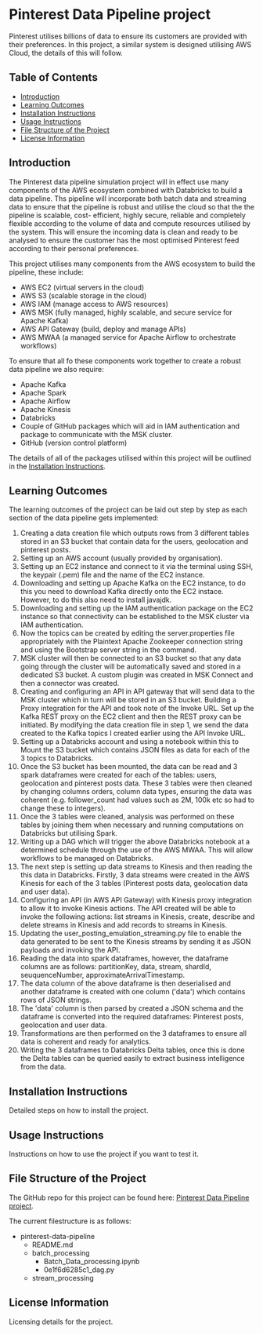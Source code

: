 # Pinterest Data Pipeline project
Pinterest utilises billions of data to ensure its customers are provided with their preferences. In this project, a similar system is designed utilising AWS Cloud, the details of this will follow.

## Table of Contents

- [Introduction](#introduction)
- [Learning Outcomes](#learning-outcomes)
- [Installation Instructions](#installation-instructions)
- [Usage Instructions](#usage-instructions)
- [File Structure of the Project](#file-structure-of-the-project)
- [License Information](#license-information)

## Introduction

The Pinterest data pipeline simulation project will in effect use many components of the AWS ecosystem combined with Databricks to build a data pipeline. Ths pipeline will incorporate both batch data and streaming data to ensure that the pipeline is robust and utilise the cloud so that the the pipeline is scalable, cost- efficient, highly secure, reliable and completely flexible according to the volume of data and compute resources utilised by the system. This will ensure the incoming data is clean and ready to be analysed to ensure the customer has the most optimised Pinterest feed according to their personal preferences. 

This project utilises many components from the AWS ecosystem to build the pipeline, these include:

- AWS EC2 (virtual servers in the cloud)
- AWS S3 (scalable storage in the cloud)
- AWS IAM (manage access to AWS resources)
- AWS MSK (fully managed, highly scalable, and secure service for Apache Kafka)
- AWS API Gateway (build, deploy and manage APIs)
- AWS MWAA (a managed service for Apache Airflow to orchestrate workflows)

To ensure that all fo these components work together to create a robust data pipeline we also require:

- Apache Kafka
- Apache Spark
- Apache Airflow
- Apache Kinesis
- Databricks
- Couple of GitHub packages which will aid in IAM authentication and package to communicate with the MSK cluster.
- GitHub (version control platform)

The details of all of the packages utilised within this project will be outlined in the [Installation Instructions](#installation-instructions).

## Learning Outcomes

The learning outcomes of the project can be laid out step by step as each section of the data pipeline gets implemented:

1. Creating a data creation file which outputs rows from 3 different tables stored in an S3 bucket that contain data for the users, geolocation and pinterest posts.
2. Setting up an AWS account (usually provided by organisation).
3. Setting up an EC2 instance and connect to it via the terminal using SSH, the keypair (.pem) file and the name of the EC2 instance. 
4. Downloading and setting up Apache Kafka on the EC2 instance, to do this you need to download Kafka directly onto the EC2 instace. However, to do this also need to install javajdk.
5. Downloading and setting up the IAM authentication package on the EC2 instance so that connectivity can be established to the MSK cluster via IAM authentication.
6. Now the topics can be created by editing the server.properties file appropriately with the Plaintext Apache Zookeeper connection string and using the Bootstrap server string in the command.
7. MSK cluster will then be connected to an S3 bucket so that any data going through the cluster will be automatically saved and stored in a dedicated S3 bucket. A custom plugin was created in MSK Connect and then a connector was created.
8. Creating and configuring an API in API gateway that will send data to the MSK cluster which in turn will be stored in an S3 bucket. Building a Proxy integration for the API and took note of the Invoke URL. Set up the Kafka REST proxy on the EC2 client and then the REST proxy can be initiated. By modifying the data creation file in step 1, we send the data created to the Kafka topics I created earlier using the API Invoke URL. 
9. Setting up a Databricks account and using a notebook within this to Mount the S3 bucket which contains JSON files as data for each of the 3 topics to Databricks. 
10. Once the S3 bucket has been mounted, the data can be read and 3 spark dataframes were created for each of the tables: users, geolocation and pinterest posts data. These 3 tables were then cleaned by changing columns orders, column data types, ensuring the data was coherent (e.g. follower_count had values such as 2M, 100k etc so had to change these to integers). 
11. Once the 3 tables were cleaned, analysis was performed on these tables by joining them when necessary and running computations on Databricks but utilising Spark. 
12. Writing up a DAG which will trigger the above Databricks notebook at a determined schedule through the use of the AWS MWAA. This will allow workflows to be managed on Databricks. 
13. The next step is setting up data streams to Kinesis and then reading the this data in Databricks. Firstly, 3 data streams were created in the AWS Kinesis for each of the 3 tables (Pinterest posts data, geolocation data and user data).
14. Configuring an API (in AWS API Gateway) with Kinesis proxy integration to allow it to invoke Kinesis actions. The API created will be able to invoke the following actions: list streams in Kinesis, create, describe and delete streams in Kinesis and add records to streams in Kinesis.
15. Updating the user_posting_emulation_streaming.py file to enable the data generated to be sent to the Kinesis streams by sending it as JSON payloads and invoking the API.
16. Reading the data into spark dataframes, however, the dataframe columns are as follows: partitionKey, data, stream, shardId, seuquenceNumber, approximateArrivalTimestamp.
17. The data column of the above dataframe is then deserialised and another dataframe is created with one column ('data') which contains rows of JSON strings. 
18. The 'data' column is then parsed by created a JSON schema and the dataframe is converted into the required dataframes: Pinterest posts, geolocation and user data.
19. Transformations are then performed on the 3 dataframes to ensure all data is coherent and ready for analytics. 
20. Writing the 3 dataframes to Databricks Delta tables, once this is done the Delta tables can be queried easily to extract business intelligence from the data. 


## Installation Instructions

Detailed steps on how to install the project.

## Usage Instructions

Instructions on how to use the project if you want to test it.

## File Structure of the Project

The GitHub repo for this project can be found here: [Pinterest Data Pipeline project](https://github.com/Mike-Mrt/pinterest-data-pipeline).

The current filestructure is as follows:

- pinterest-data-pipeline
  - README.md
  - batch_processing
    - Batch_Data_processing.ipynb
    - 0e1f6d6285c1_dag.py
  - stream_processing

## License Information

Licensing details for the project.



